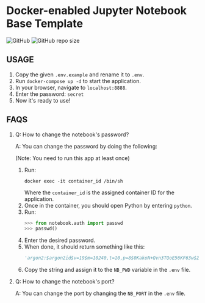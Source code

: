 # Docker-enabled Jupyter Notebook Base Template
![GitHub](https://img.shields.io/github/license/drixlerangelo/docker-jupyter-base?style=flat-square)
![GitHub repo size](https://img.shields.io/github/repo-size/drixlerangelo/docker-jupyter-base?style=flat-square)
## USAGE

1. Copy the given `.env.example` and rename it to `.env`.
2. Run `docker-compose up -d` to start the application.
3. In your browser, navigate to `localhost:8888`.
4. Enter the password: `secret`
5. Now it's ready to use!

## FAQS
1. Q: How to change the notebook's password?

   A: You can change the password by doing the following:

   (Note: You need to run this app at least once)
   1. Run:
        ```
        docker exec -it container_id /bin/sh
        ```
      Where the `container_id` is the assigned container ID for the application.
   2. Once in the container, you should open Python by entering `python`.
   3. Run:
        ```python
        >>> from notebook.auth import passwd
        >>> passwd()
        ```
    4. Enter the desired password.
    5. When done, it should return something like this:
        ```python
        'argon2:$argon2id$v=19$m=10240,t=10,p=8$0KakoN+Qvn3TQoE56KF63w$ZEEtq8KHz5VQTY7/VLRcTw' # secret
        ```
    6. Copy the string and assign it to the `NB_PWD` variable in the `.env` file.
2. Q: How to change the notebook's port?

   A: You can change the port by changing the `NB_PORT` in the `.env` file.
